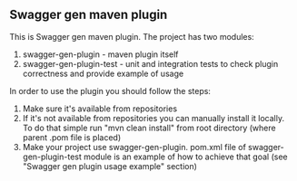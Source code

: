 Swagger gen maven plugin
-----
This is Swagger gen maven plugin. The project has two modules:

1. swagger-gen-plugin - maven plugin itself
2. swagger-gen-plugin-test - unit and integration tests to check plugin correctness and provide example of usage

In order to use the plugin you should follow the steps:

1. Make sure it's available from repositories
2. If it's not available from repositories you can manually install it locally.
 To do that simple run "mvn clean install" from root directory (where parent .pom file is placed)
2. Make your project use swagger-gen-plugin. pom.xml file of swagger-gen-plugin-test module is
 an example of how to achieve that goal (see "Swagger gen plugin usage example" section)